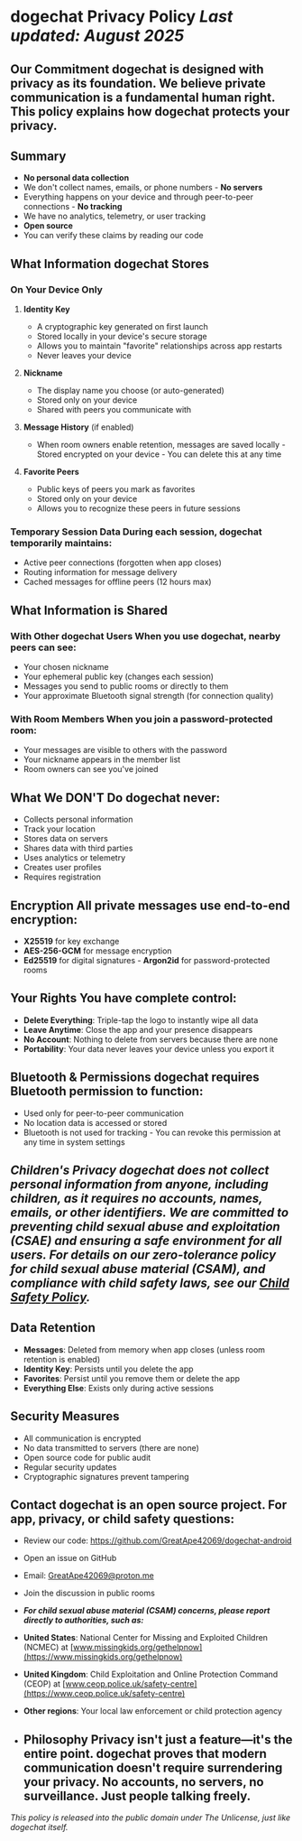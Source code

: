 # dogechat Privacy Policy *Last updated: August 2025* 

## Our Commitment dogechat is designed with privacy as its foundation. We believe private communication is a fundamental human right. This policy explains how dogechat protects your privacy. 

## Summary 
- **No personal data collection**
- We don't collect names, emails, or phone numbers - **No servers**
- Everything happens on your device and through peer-to-peer connections - **No tracking**
- We have no analytics, telemetry, or user tracking
- **Open source**
- You can verify these claims by reading our code


## What Information dogechat Stores 

### On Your Device Only 
1. **Identity Key**
   - A cryptographic key generated on first launch
   - Stored locally in your device's secure storage
   - Allows you to maintain "favorite" relationships across app restarts
   - Never leaves your device

2. **Nickname**
   - The display name you choose (or auto-generated)
   - Stored only on your device
   - Shared with peers you communicate with

3. **Message History** (if enabled)
   - When room owners enable retention, messages are saved locally    - Stored encrypted on your device     - You can delete this at any time

4. **Favorite Peers**
   - Public keys of peers you mark as favorites
   - Stored only on your device
   - Allows you to recognize these peers in future sessions

### Temporary Session Data During each session, dogechat temporarily maintains: 

- Active peer connections (forgotten when app closes)
- Routing information for message delivery
- Cached messages for offline peers (12 hours max)


## What Information is Shared 

### With Other dogechat Users When you use dogechat, nearby peers can see: 
- Your chosen nickname
- Your ephemeral public key (changes each session)
- Messages you send to public rooms or directly to them
- Your approximate Bluetooth signal strength (for connection quality)

### With Room Members When you join a password-protected room: 
- Your messages are visible to others with the password
- Your nickname appears in the member list
- Room owners can see you've joined

## What We DON'T Do dogechat **never**: 
- Collects personal information
- Track your location
- Stores data on servers
- Shares data with third parties
- Uses analytics or telemetry
- Creates user profiles
- Requires registration

## Encryption All private messages use end-to-end encryption: 
- **X25519** for key exchange
- **AES-256-GCM** for message encryption
- **Ed25519** for digital signatures - **Argon2id** for password-protected rooms

## Your Rights You have complete control: 
- **Delete Everything**: Triple-tap the logo to instantly wipe all data
- **Leave Anytime**: Close the app and your presence disappears
- **No Account**: Nothing to delete from servers because there are none
- **Portability**: Your data never leaves your device unless you export it

## Bluetooth & Permissions dogechat requires Bluetooth permission to function: 
- Used only for peer-to-peer communication
- No location data is accessed or stored
- Bluetooth is not used for tracking - You can revoke this permission at any time in system settings


## ***Children's Privacy dogechat does not collect personal information from anyone, including children, as it requires no accounts, names, emails, or other identifiers. We are committed to preventing child sexual abuse and exploitation (CSAE) and ensuring a safe environment for all users. For details on our zero-tolerance policy for child sexual abuse material (CSAM), and compliance with child safety laws, see our [Child Safety Policy](https://greatape42069.github.io/dogechat-android/docs/Child_Safety_Policy).*** 


## Data Retention 

- **Messages**: Deleted from memory when app closes (unless room retention is enabled)
- **Identity Key**: Persists until you delete the app
- **Favorites**: Persist until you remove them or delete the app
- **Everything Else**: Exists only during active sessions

## Security Measures 
- All communication is encrypted
- No data transmitted to servers (there are none)
- Open source code for public audit
- Regular security updates
- Cryptographic signatures prevent tampering


## Contact dogechat is an open source project. For app, privacy, or child safety questions: 
- Review our code: https://github.com/GreatApe42069/dogechat-android
- Open an issue on GitHub
- Email: GreatApe42069@proton.me
- Join the discussion in public rooms

- ***For child sexual abuse material (CSAM) concerns, please report directly to authorities, such as:***

- **United States**: National Center for Missing and Exploited Children (NCMEC) at [www.missingkids.org/gethelpnow](https://www.missingkids.org/gethelpnow)

- **United Kingdom**: Child Exploitation and Online Protection Command (CEOP) at [www.ceop.police.uk/safety-centre](https://www.ceop.police.uk/safety-centre)

- **Other regions**: Your local law enforcement or child protection agency


- ## Philosophy Privacy isn't just a feature—it's the entire point. dogechat proves that modern communication doesn't require surrendering your privacy. No accounts, no servers, no surveillance. Just people talking freely.

*This policy is released into the public domain under The Unlicense, just like dogechat itself.*

